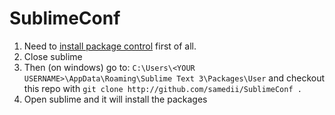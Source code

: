 # SublimeConf

1. Need to [install package control](https://packagecontrol.io/installation) first of all.
2. Close sublime
3. Then (on windows) go to: `C:\Users\<YOUR USERNAME>\AppData\Roaming\Sublime Text 3\Packages\User`
and checkout this repo with `git clone http://github.com/samedii/SublimeConf .`
4. Open sublime and it will install the packages
